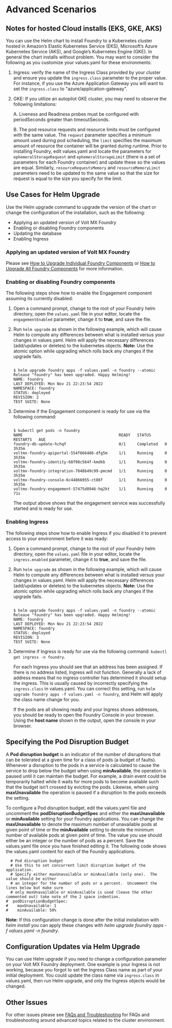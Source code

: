 # Advanced Scenarios

## Notes for hosted Cloud installs (EKS, GKE, AKS)

You can use the Helm chart to install Foundry to a Kubernetes cluster hosted in Amazon’s Elastic Kubernetes Service (EKS), Microsoft’s Azure Kubernetes Service (AKS), and Google’s Kubernetes Engine (GKE).  In general the chart installs without problem.  You may want to consider the following as you customize your values.yaml for these environments:

1. Ingress:  verify the name of the Ingress Class provided by your cluster and ensure you update the `ingress.class` parameter to the proper value.  For instance, if you use the Azure Application Gateway you will want to set the `ingress.class` to "azure/application-gateway".

2. GKE:  If you utilize an autopilot GKE cluster, you may need to observe the following limitations:

    A. Liveness and Readiness probes must be configured with periodSeconds greater than timeoutSeconds.

    B. The pod resource requests and resource limits must be configured with the same value. The `request` parameter specifies a minimum amount used during pod scheduling, the `limit` specifies the maximum amount of resource the container will be granted during runtime.  Prior to installing Foundry, edit values.yaml and locate the parameters for `ephemeralStorageRequest` and `ephemeralStorageLimit` (there is a set of parameters for each Foundry container) and update these so the values are equal.  Similarly, `resourceRequestsMemory` and `resourceMemoryLimit` parameters need to be updated to the same value so that the size for request is equal to the size you specify for the limit.

## Use Cases for Helm Upgrade

Use the Helm upgrade command to upgrade the version of the chart or change the configuration of the installation, such as the following:

* Applying an updated version of Volt MX Foundry
* Enabling or disabling Foundry components
* Updating the database
* Enabling Ingress

### Applying an updated version of Volt MX Foundry

Please see [How to Upgrade Individual Foundry Components](Installing_Containers_With_Helm_PostInstallation.md#how-to-upgrade-individual-foundry-components) or
[How to Upgrade All Foundry Components](Installing_Containers_With_Helm_PostInstallation.md#how-to-upgrade-all-foundry-components) for more information.

### Enabling or disabling Foundry components

The following steps show how to enable the Engagement component assuming its currently disabled:

1.  Open a command prompt, change to the root of your Foundry helm directory, open the `values.yaml` file in your editor, locate the `engagementEnabled` parameter, change it to **true**, and save the file.

2.  Run `helm upgrade` as shown in the following example, which will cause Helm to compute any differences between what is installed versus your changes in values.yaml. Helm will apply the necessary
differences (add/updates or deletes) to the kubernetes objects. **Note:** Use the atomic option while upgrading which rolls back any changes if the upgrade fails.

    <pre><code>
    $ helm upgrade foundry apps -f values.yaml -n foundry --atomic
    Release "foundry" has been upgraded. Happy Helming!
    NAME: foundry
    LAST DEPLOYED: Mon Nov 21 22:23:54 2022
    NAMESPACE: foundry
    STATUS: deployed
    REVISION: 2
    TEST SUITE: None
    </code></pre>

3.  Determine if the Engagement component is ready for use via the following command:

    <pre><code>
    $ kubectl get pods -n foundry
    NAME                                          READY   STATUS      RESTARTS   AGE
    foundry-db-update-hchqf                       0/1     Completed   0          3h35m
    voltmx-foundry-apiportal-554f666486-dfg5m     1/1     Running     0          3h35m
    voltmx-foundry-identity-68f98c564f-kmdkb      1/1     Running     0          3h35m
    voltmx-foundry-integration-7848b49c99-pmcmd   1/1     Running     0          3h35m
    voltmx-foundry-console-6c44866955-ct86f       1/1     Running     0          3h35m
    voltmx-foundry-engagement-57475d8946-hq2kt    1/1     Running     0          71s
    </code></pre>

    The output above shows that the engagement service was successfully started and is ready for use.


### Enabling Ingress

The following steps show how to enable Ingress if you disabled it to prevent access to your environment before it was ready:

1.  Open a command prompt, change to the root of your Foundry helm directory, open the `values.yaml` file in your editor, locate the `ingress.enabled` parameter, change it to **true**, and save the file.

2.  Run `helm upgrade` as shown in the following example, which will cause Helm to compute any differences between what is installed versus your changes in values.yaml. Helm will apply the necessary
differences (add/updates or deletes) to the kubernetes objects. **Note:** Use the atomic option while upgrading which rolls back any changes if the upgrade fails.

    <pre><code>
    $ helm upgrade foundry apps -f values.yaml -n foundry --atomic
    Release "foundry" has been upgraded. Happy Helming!
    NAME: foundry
    LAST DEPLOYED: Mon Nov 21 22:23:54 2022
    NAMESPACE: foundry
    STATUS: deployed
    REVISION: 3
    TEST SUITE: None
    </code></pre>

3.  Determine if Ingress is ready for use via the following command: `kubectl get ingress -n foundry`.

    For each Ingress you should see that an address has been assigned.  If there is no address listed, Ingress will not function.  Generally a lack of address means that no ingress controller has determined it should setup the ingress. This is usually caused by incorrectly specifying the `ingress.class` in values.yaml. You can correct this setting, run `helm upgrade foundry apps -f values.yaml -n foundry`, and Helm will apply the class name change for you.

    If the pods are all showing ready and your Ingress shows addresses, you should be ready to open the Foundry Console in your browser. Using the **host name** shown in the output, open the console in your browser.


## Specifying the Pod Disruption Budget

A **Pod disruption budget** is an indicator of the number of disruptions that can be tolerated at a given time for a class of pods (a budget of faults). Whenever a disruption to the pods in a service is calculated to cause the service to drop below the budget when using **minAvailable**, the operation is paused until it can maintain the budget. For example, a drain event could be temporarily halted while it waits for more pods to become available such that the budget isn’t crossed by evicting the pods. Likewise, when using **maxUnavailable** the operation is paused if a disruption to the pods exceeds the setting.

To configure a Pod disruption budget, edit the values.yaml file and uncomment the **podDisruptionBudgetSpec** and either the **maxUnavailable** or **minAvailable** setting for your Foundry applications.
You can change the **maxUnavailable** to denote the maximum number of unavailable pods at given point of time
or the **minAvailable** setting to denote the minimum number of available pods at given point of time. The value you use should either be an integer or the number of pods as a percent. Save the values.yaml file once you have finished editing it. The following code shows the values.yaml content for each of the Foundry applications.

```
  # Pod disruption budget
  # Use this to set concurrent limit disruption budget of the application.
  # Specify either maxUnavailable or minAvailable (only one).  The value should be either
  # an integer for the number of pods or a percent.  Uncomment the lines below but make sure
  # only maxUnavailable or minAvailable is used (leave the other commented out) take note of the 2 space indention.
#  podDisruptionBudgetSpec:
#    maxUnavailable: 1
#    minAvailable: 50%
```
**Note:** If this configuration change is done after the initial installation with *helm install* you can apply these changes with *helm upgrade foundry apps -f values.yaml -n foundry*.


## Configuration Updates via Helm Upgrade

You can use Helm upgrade if you need to change a configuration parameter on your Volt MX Foundry deployment. One example is your Ingress is not working, because you forgot to set the Ingress Class name as part of your initial deployment. You could update the class name via `ingress.class` in values.yaml, then run Helm upgrade, and only the Ingress objects would be changed.

## Other Issues

For other issues please see
[FAQs and Troubleshooting](../../../Foundry/voltmxfoundry_containers_solution_on-prem/Content/Containers_Solution_FAQs_and_Troubleshooting.md#faqs-and-troubleshooting) for FAQs and troubleshooting around advanced topics related to the cluster environment.
